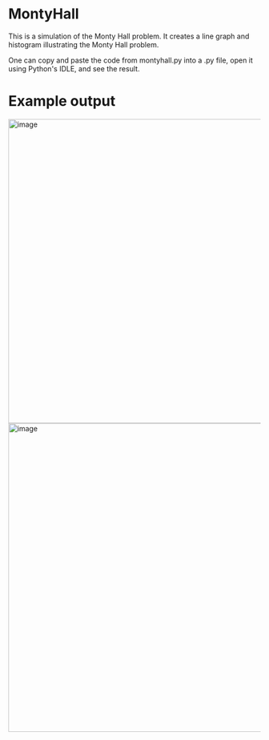 # MontyHall

This is a simulation of the Monty Hall problem. It creates a line graph and histogram illustrating the Monty Hall problem.

One can copy and paste the code from montyhall.py into a .py file, open it using Python's IDLE, and see the result.

# Example output
<img width="607" alt="image" src="https://user-images.githubusercontent.com/73170696/217486706-df370aa4-84e0-4102-9d78-0c18e6493315.png">
<img width="616" alt="image" src="https://user-images.githubusercontent.com/73170696/217486786-6fe05510-c61a-414b-a916-d34e8cb88bd9.png">

